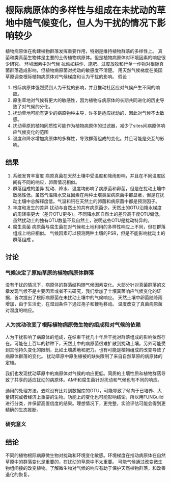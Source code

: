 # 根际病原体的多样性与组成在未扰动的草地中随气候变化，但人为干扰的情况下影响较少
植物病原体在构建植物群落发挥重要作用，特别是维持植物群落的多样性上。
真菌和类真菌生物体是主要的土传植物病原体。但是植物病原体对环境因素的响应很少研究。
环境因素中对气候
扰动如耕作、施肥、过度放牧和行单一作物对根际真菌群落造成影响，但植物病原菌对扰动的敏感度不清楚。
用天然气候梯度在美国草原调查根际植物病原体对气候梯度和认为干扰的影响。
假设：
1. 根际病原体强烈受到人为干扰的影响，并且推动社区应对气候产生不同的响应。
2. 原生草地对气候有更大的敏感性，因为植物与病原体的长期共同进化的历史导致了对气候的分化。
3. 扰动草地可能有更少的病原物种主导，许多是适应扰动的，因此对气候不太敏感。
4. 扰动草原的植物同质性可能作为植物病原体的过滤器，减少了sites间病原体响应气候变化的范围
5. 温度和降水增加病原体的多样性，导致群落组成的变化。并且可能是交互的影响。
## 结果
 1. 系统发育丰富度
病原真菌在天然土壤中受温度和降雨影响，并且在不同温度区间有不同的响应，卵菌情况相似。
 2. 群落组成的差异
扰动、降水、温度均影响了病原菌和卵菌，但是在扰动土壤中敏感性低。虽然气温降水交互因素在两种土壤类型病原菌中都显著，但是在扰动土壤中总解释度低。气温和钙在天然土的卵菌和病原菌中都是预测因子。
 3. 丰度和发生的差异
扰动与自然土的共有病原菌少。天然土的OTU沿降水梯度的周转率更大（差异OTU更多）。不同降水区自然土的差异高丰度OTU偏低，虽然扰动土的独有OTU数量不及自然土，说明这些OTU是扰动特异的。
 4. 腐生真菌
病原菌与腐生菌在对气候和土地利用的多样性响应上不同，但在群落组成上响应相似。 气候因素可以预测两种土壤的PSR，但是不能影响扰动土的群落组成 。
## 讨论
### 气候决定了原始草原的植物病原体群落
没有干扰的情况下，病原体的群落结构随气候因素变化。大部分针对真菌群落的文章发现气候不是主要因素或者不去研究，我们增加了土壤真菌响应气候变化的证据，首次提出了根际病原菌在未扰动土壤中的气候响应。
天然土壤中卵菌随降雨增加，由于生活史，在湿润条件下通过孢子和鞭毛移动。
温度改变了真菌病原菌对湿度的响应。
### 人为扰动改变了根际植物病原微生物的组成和对气候的依赖
人为干扰影响了病原体的组成，在结束干扰几十年后干扰对群落组成的影响依然存在。可能在上百年的耕种下，天然土中的病原菌很难扩散到扰动土壤。另外可能受到其他持久变化的限制，比如土壤质地和肥力。也有可能是植物组成的改变导致了病原体群落的变化。 扰动草原中原生植被的缺失限制了来自自然草原的病原体的定植。

我们也发现扰动草原中的病原体对气候的响应更低。同质的土壤性质和植物群落导致了共享的适应扰动的病原体。AMF和腐生菌针对扰动和气候也有不同的响应。

通用的处理方法，去除没有比对到数据库的OTU，可能导致了倾向于已培养、大量研究或者经济上重要的生物。功能上的变化也可能影响结论，所以用FUNGuild进行分类，并保留高置信度的结果。理想情况下，更完整，实验评估可能会得到更精确的生态推断。
### 研究意义

## 结论
不同的植物根际病原微生物对扰动和环境变化敏感。环境梯度在推动病原体在自然草原中的群落变化是重要的，在扰动的草原中不太重要。 可能气候通过改变微生物组间接的改变植物。了解微生物对气候的响应有助于保护天然植物群落，和改善退化的恢复。